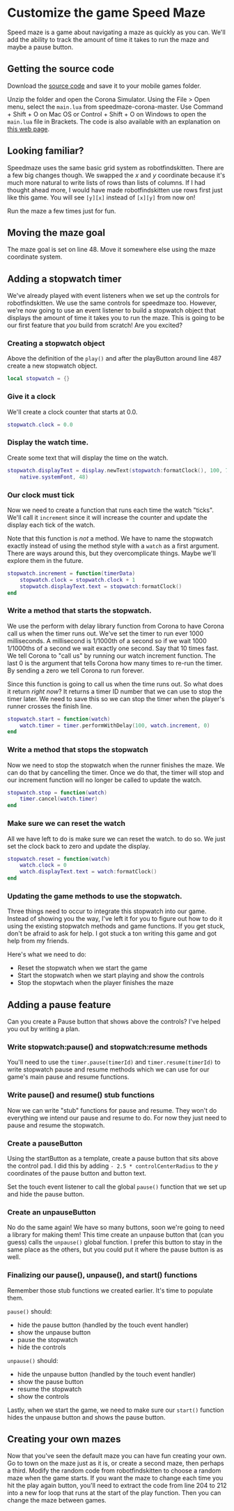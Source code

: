 # Customize the game Speed Maze

Speed maze is a game about navigating a maze as quickly as you can.
We'll add the ability to track the amount of time it takes to run the maze
and maybe a pause button.

## Getting the source code

Download the [source code][corona-source-zip] and save it to your mobile games
folder.

Unzip the folder and open the Corona Simulator. Using the File > Open menu,
select the `main.lua` from speedmaze-corona-master. Use Command + Shift + O on Mac OS
or Control + Shift + O on Windows to open the `main.lua` file in Brackets. The
code is also available with an explanation on [this web page][annotated].

## Looking familiar?

Speedmaze uses the same basic grid system as robotfindskitten. There are a few
big changes though. We swapped the *x* and *y* coordinate because it's much
more natural to write lists of rows than lists of columns. If I had
thought ahead more, I would have made robotfindskitten use rows first just
like this game. You will see `[y][x]` instead of `[x][y]` from now on!

Run the maze a few times just for fun.

## Moving the maze goal

The maze goal is set on line 48. Move it somewhere else using the maze
coordinate system.

## Adding a stopwatch timer

We've already played with event listeners when we set up the controls for
robotfindskitten. We use the same controls for speedmaze too. However, we're
now going to use an event listener to build a stopwatch object that 
displays the amount of time it takes you to run the maze. This is going to
be our first feature that *you* build from scratch! Are you excited?

### Creating a stopwatch object

Above the definition of the `play()` and after the playButton around line 487
create a new stopwatch object.

```lua
local stopwatch = {}
```

### Give it a clock

We'll create a clock counter that starts at 0.0.

```lua
stopwatch.clock = 0.0
```

### Display the watch time.

Create some text that will display the time on the watch.

```lua
stopwatch.displayText = display.newText(stopwatch:formatClock(), 100, 700,
	native.systemFont, 48)
```

### Our clock must tick

Now we need to create a function that runs each time the watch "ticks". We'll
call it `increment` since it will increase the counter and update the
display each tick of the watch.

Note that this function is *not* a method. We have to name the
stopwatch exactly instead of using the method style with a `watch` as a first
argument. There are ways around this, but they overcomplicate things. Maybe
we'll explore them in the future.

```lua
stopwatch.increment = function(timerData)
	stopwatch.clock = stopwatch.clock + 1
	stopwatch.displayText.text = stopwatch:formatClock()
end
```

### Write a method that starts the stopwatch.

We use the perform with delay library function from Corona to have Corona call
us when the timer runs out. We've set the timer to run ever 1000 milliseconds.
A millisecond is 1/1000th of a second so if we wait 1000 1/1000ths of a second
we wait exactly one second. Say that 10 times fast. We tell Corona to "call us"
by running our watch increment function. The last 0 is the argument that tells
Corona how many times to re-run the timer. By sending a zero we tell Corona to
run forever.

Since this function is going to call us when the time runs out. So what does it
return *right now*? It returns a timer ID number that we can use to stop the
timer later. We need to save this so we can stop the timer when the player's
runner crosses the finish line.

```lua
stopwatch.start = function(watch)
	watch.timer = timer.performWithDelay(100, watch.increment, 0)
end
```

### Write a method that stops the stopwatch

Now we need to stop the stopwatch when the runner finishes the maze. We can do
that by cancelling the timer. Once we do that, the timer will stop and our
increment function will no longer be called to update the watch.

```lua
stopwatch.stop = function(watch)
	timer.cancel(watch.timer)
end
```

### Make sure we can reset the watch

All we have left to do is make sure we can reset the watch. to do so. We just
set the clock back to zero and update the display.

```lua
stopwatch.reset = function(watch)
	watch.clock = 0
	watch.displayText.text = watch:formatClock()
end
```

### Updating the game methods to use the stopwatch.

Three things need to occur to integrate this stopwatch into our game. Instead of
showing you the way, I've left it for you to figure out how to do it using the
existing stopwatch methods and game functions. If you get stuck, don't be afraid
to ask for help. I got stuck a ton writing this game and got help from my
friends.

Here's what we need to do:

* Reset the stopwatch when we start the game
* Start the stopwatch when we start playing and show the controls
* Stop the stopwtach when the player finishes the maze

## Adding a pause feature

Can you create a Pause button that shows above the controls? I've helped you out
by writing a plan.

### Write stopwatch:pause() and stopwatch:resume methods

You'll need to use the `timer.pause(timerId)` and `timer.resume(timerId)` to
write stopwatch pause and resume methods which we can use for our game's main
pause and resume functions.

### Write pause() and resume() stub functions

Now we can write "stub" functions for pause and resume. They won't do
everything we intend our pause and resume to do. For now they just need to
pause and resume the stopwatch.

### Create a pauseButton

Using the startButton as a template, create a pause button that sits above the
control pad. I did this by adding `- 2.5 * controlCenterRadius` to the *y*
coordinates of the pause button and button text.

Set the touch event listener to call the global `pause()` function that we set
up and hide the pause button.

### Create an unpauseButton

No do the same again! We have so many buttons, soon we're going to need a
library for making them! This time create an unpause button that (can you guess)
calls the `unpause()` global function. I prefer this button to stay in the same
place as the others, but you could put it where the pause button is as well.

### Finalizing our pause(), unpause(), and start() functions

Remember those stub functions we created earlier. It's time to populate them.

`pause()` should:
* hide the pause button (handled by the touch event handler)
* show the unpause button
* pause the stopwatch
* hide the controls

`unpause()` should:
* hide the unpause button (handled by the touch event handler)
* show the pause button
* resume the stopwatch
* show the controls

Lastly, when we start the game, we need to make sure our `start()` function
hides the unpause button and shows the pause button.

## Creating your own mazes

Now that you've seen the default maze you can have fun creating your own. Go to
town on the maze just as it is, or create a second maze, then perhaps a third.
Modify the random code from robotfindskitten to choose a random maze when the
game starts. If you want the maze to change each time you hit the play again
button, you'll need to extract the code from line 204 to 212 into a new
for loop that runs at the start of the play function. Then you can change the
maze between games.

[corona-source-zip]: https://github.com/nuclearsandwich/speedmaze-corona/archive/master.zip
[annotated]: http://nuclearsandwich.com/speedmaze-corona/docs/main.html
